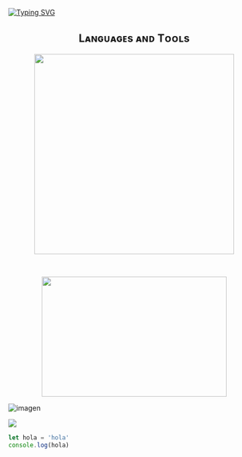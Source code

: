 [![Typing SVG](https://readme-typing-svg.demolab.com?font=Fira+Code&duration=3000&pause=300&color=1AF7D0&random=false&width=435&lines=Hola%2C+Soy+Jose+Perdomo+%F0%9F%91%BE;Estudiante+de+Programaci%C3%B3n+Web+%F0%9F%91%A8%F0%9F%8F%BD%E2%80%8D%F0%9F%92%BB)](https://git.io/typing-svg)

<h2 align="center">Lᴀɴɢᴜᴀɢᴇs ᴀɴᴅ Tᴏᴏʟs</h2> 
<p align="center">
<img width="400px"  src="https://skillicons.dev/icons?i=js,html,css,tailwind,sass,vscode&perline=10"  />
</p>
<br />
<p align="center">
<img src="https://c.tenor.com/p7IgwS17V0sAAAAC/rtj-rick-and-morty.gif](https://i.pinimg.com/originals/35/98/8b/35988bf09ce2be958e36f4bc8f4575d1.gif)" height="240" width="370">

![imagen]([https://cuestionsocial.com.ar/wp-content/uploads/2023/04/que-se-necesita-estudiar-para-ser-programador-scaled-1200x900.jpg](https://i.gifer.com/72Oz.gif))

<img src="https://i.pinimg.com/originals/35/98/8b/35988bf09ce2be958e36f4bc8f4575d1.gif"/>

```JavaScript
let hola = 'hola'
console.log(hola)
```

<!--**josealeperdomo/josealeperdomo** is a ✨ _special_ ✨ repository because its `README.md` (this file) appears on your GitHub profile.

Here are some ideas to get you started:

- 🔭 I’m currently working on ...
- 🌱 I’m currently learning ...
- 👯 I’m looking to collaborate on ...
- 🤔 I’m looking for help with ...
- 💬 Ask me about ...
- 📫 How to reach me: ...
- 😄 Pronouns: ...
- ⚡ Fun fact: ...
-->
